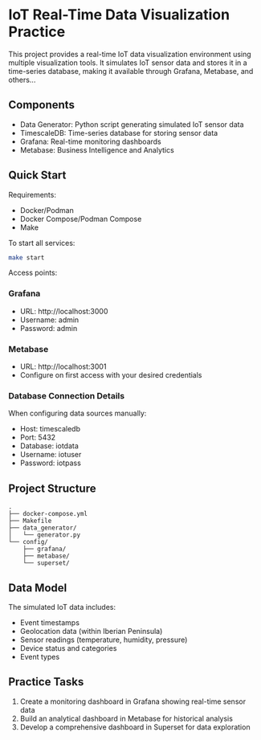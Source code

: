 # IoT Real-Time Data Visualization Practice

This project provides a real-time IoT data visualization environment using multiple visualization tools. It simulates IoT sensor data and stores it in a time-series database, making it available through Grafana, Metabase, and others...

## Components

- Data Generator: Python script generating simulated IoT sensor data
- TimescaleDB: Time-series database for storing sensor data
- Grafana: Real-time monitoring dashboards
- Metabase: Business Intelligence and Analytics

## Quick Start

Requirements:
- Docker/Podman
- Docker Compose/Podman Compose
- Make

To start all services:

```bash
make start
```

Access points:

### Grafana
- URL: http://localhost:3000
- Username: admin
- Password: admin

### Metabase
- URL: http://localhost:3001
- Configure on first access with your desired credentials

### Database Connection Details
When configuring data sources manually:
- Host: timescaledb
- Port: 5432
- Database: iotdata
- Username: iotuser
- Password: iotpass

## Project Structure

```
.
├── docker-compose.yml
├── Makefile
├── data_generator/
│   └── generator.py
└── config/
    ├── grafana/
    ├── metabase/
    └── superset/
```

## Data Model

The simulated IoT data includes:
- Event timestamps
- Geolocation data (within Iberian Peninsula)
- Sensor readings (temperature, humidity, pressure)
- Device status and categories
- Event types

## Practice Tasks

1. Create a monitoring dashboard in Grafana showing real-time sensor data
2. Build an analytical dashboard in Metabase for historical analysis
3. Develop a comprehensive dashboard in Superset for data exploration
